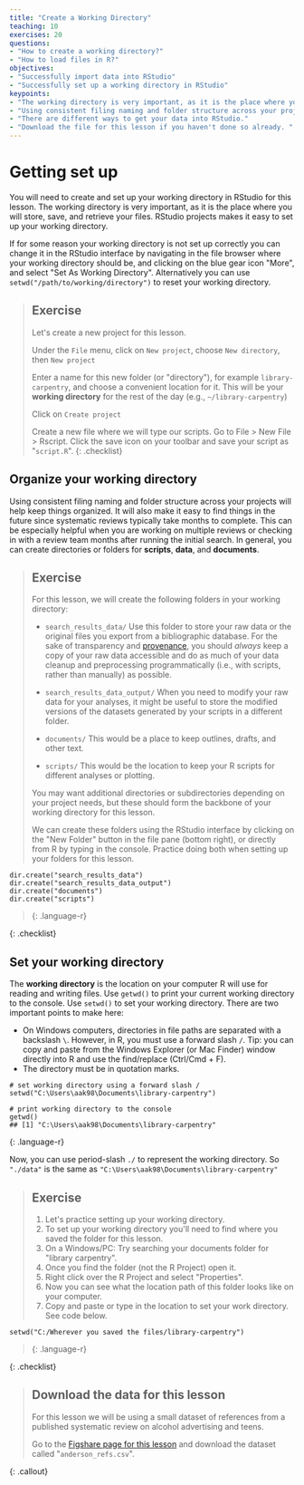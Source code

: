 ```yaml
---
title: "Create a Working Directory"
teaching: 10
exercises: 20
questions:
- "How to create a working directory?"
- "How to load files in R?"
objectives:
- "Successfully import data into RStudio"
- "Successfully set up a working directory in RStudio"
keypoints:
- "The working directory is very important, as it is the place where you will store, save, and retrieve your files."
- "Using consistent filing naming and folder structure across your projects will help keep things organized."
- "There are different ways to get your data into RStudio." 
- "Download the file for this lesson if you haven't done so already. "
---
```


# Getting set up
You will need to create and set up your working directory in RStudio for this lesson. The working directory is very important, as it is the place where you will store, save, and retrieve your files. RStudio projects makes it easy to set up your working directory.

If for some reason your working directory is not set up correctly you can change it in the RStudio interface by navigating in the file browser where your working directory should be, and clicking on the blue gear icon "More", and select "Set As Working Directory". Alternatively you can use `setwd("/path/to/working/directory")` to reset your working directory.

> ## Exercise
> Let's create a new project for this lesson.
>
> Under the `File` menu, click on `New project`, choose `New directory`, then `New project`
>
> Enter a name for this new folder (or "directory"), for example `library-carpentry`, and choose a convenient location for it. This will be your **working directory** for the rest of the day (e.g., `~/library-carpentry`)
>
> Click on `Create project`
>
> Create a new file where we will type our scripts. Go to File > New File > Rscript. Click the save icon on your toolbar and save your script as "`script.R`".
{: .checklist}

## Organize your working directory
Using consistent filing naming and folder structure across your projects will help keep things organized. It will also make it easy to find things in the future since systematic reviews typically take months to complete. This can be especially helpful when you are working on multiple reviews or checking in with a review team months after running the initial search. In general, you can create directories or folders for **scripts**, **data**, and **documents**. 

> ## Exercise 
> For this lesson, we will create the following folders in your working directory:
>
> * `search_results_data/` Use this folder to store your raw data or the original files you export from a bibliographic database. For the sake of transparency and [provenance](https://en.wikipedia.org/wiki/Provenance), you should *always* keep a copy of your raw data accessible and do as much of your data cleanup and preprocessing programmatically (i.e., with scripts, rather than manually) as possible.
>
> * `search_results_data_output/` When you need to modify your raw data for your analyses, it might be useful to store the modified versions of the datasets generated by your scripts in a different folder.
>
> * `documents/` This would be a place to keep outlines, drafts, and other text.
>
> * `scripts/` This would be the location to keep your R scripts for different analyses or plotting.
>
> You may want additional directories or subdirectories depending on your project needs, but these should form the backbone of your working directory for this lesson.
>
> We can create these folders using the RStudio interface by clicking on the "New Folder" button in the file pane (bottom right), or directly from R by typing in the console. Practice doing both when setting up your folders for this lesson.
>
~~~
dir.create("search_results_data")
dir.create("search_results_data_output")
dir.create("documents")
dir.create("scripts")
~~~
> {: .language-r}
>
{: .checklist}

## Set your working directory
The **working directory** is the location on your computer R will use for reading and writing files. Use `getwd()` to print your current working directory to the console. Use `setwd()` to set your working directory. There are two important points to make here:

* On Windows computers, directories in file paths are separated with a backslash `\`. However, in R, you must use a forward slash `/`. Tip: you can copy and paste from the Windows Explorer (or Mac Finder) window directly into R and use the find/replace (Ctrl/Cmd + F). 
* The directory must be in quotation marks. 

~~~
# set working directory using a forward slash /
setwd("C:\Users\aak98\Documents\library-carpentry")

# print working directory to the console
getwd()
## [1] "C:\Users\aak98\Documents\library-carpentry"
~~~
{: .language-r}

Now, you can use period-slash `./` to represent the working directory. So `"./data"` is the same as `"C:\Users\aak98\Documents\library-carpentry"`

> ## Exercise
>
>1. Let's practice setting up your working directory.
>2. To set up your working directory you'll need to find where you saved the folder for this lesson. 
>3. On a Windows/PC: Try searching your documents folder for "library carpentry". 
>4. Once you find the folder (not the R Project) open it. 
>5. Right click over the R Project and select "Properties". 
>6. Now you can see what the location path of this folder looks like on your computer.
>7. Copy and paste or type in the location to set your work directory. See code below.
~~~
setwd("C:/Wherever you saved the files/library-carpentry")
~~~
> {: .language-r}
>
{: .checklist}

> ## Download the data for this lesson
> For this lesson we will be using a small dataset of references from a published systematic review on alcohol advertising and teens.
>
> Go to the [Figshare page for this lesson](https://doi.org/10.6084/m9.figshare.12417554.v1) and download the dataset called "`anderson_refs.csv`". 
>
{: .callout}

